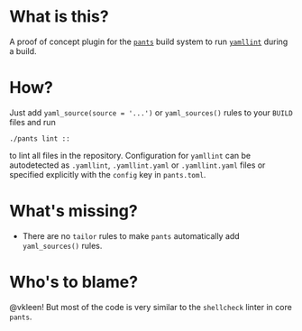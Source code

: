 # What is this?
A proof of concept plugin for the [`pants`](https://www.pantsbuild.org) build system to run [`yamllint`](https://github.com/adrienverge/yamllint) during a build.

# How?
Just add `yaml_source(source = '...')` or `yaml_sources()` rules to your `BUILD` files and run
```
./pants lint ::
```
to lint all files in the repository. Configuration for `yamllint` can be autodetected as `.yamllint`, `.yamllint.yaml` or `.yamllint.yaml` files or specified explicitly with the `config` key in `pants.toml`.

# What's missing?
- There are no `tailor` rules to make `pants` automatically add `yaml_sources()` rules.

# Who's to blame?
@vkleen! But most of the code is very similar to the `shellcheck` linter in core `pants`.
